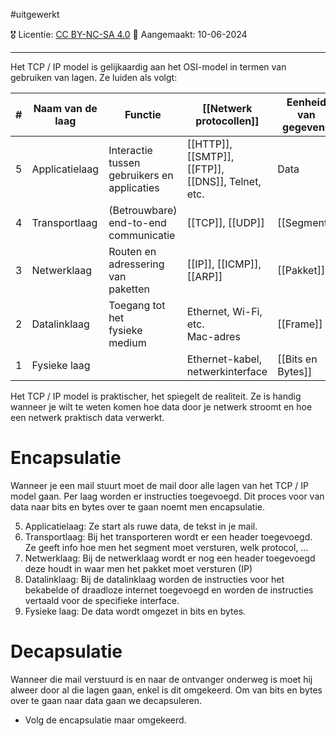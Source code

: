#uitgewerkt 

🎖️ Licentie: [CC BY-NC-SA 4.0](https://creativecommons.org/licenses/by-nc-sa/4.0/)
📅 Aangemaakt: 10-06-2024

---
Het TCP / IP model is gelijkaardig aan het OSI-model in termen van gebruiken van lagen. Ze luiden als volgt:

| #   | Naam van de laag | Functie                                           | [[Netwerk protocollen]]                               | Eenheid van gegevens |
| --- | ---------------- | ------------------------------------------------- | ----------------------------------------------------- | -------------------- |
| 5   | Applicatielaag   | Interactie tussen<br>gebruikers en<br>applicaties | [[HTTP]], [[SMTP]], [[FTP]],<br>[[DNS]], Telnet, etc. | Data                 |
| 4   | Transportlaag    | (Betrouwbare)<br>end-to-end<br>communicatie       | [[TCP]], [[UDP]]                                      | [[Segment]]          |
| 3   | Netwerklaag      | Routen en<br>adressering van<br>paketten          | [[IP]], [[ICMP]], [[ARP]]                             | [[Pakket]]           |
| 2   | Datalinklaag     | Toegang tot het<br>fysieke medium                 | Ethernet, Wi-Fi, etc.<br>Mac-adres                    | [[Frame]]            |
| 1   | Fysieke laag     |                                                   | Ethernet-kabel,<br>netwerkinterface                   | [[Bits en Bytes]]    |
Het TCP / IP model is praktischer, het spiegelt de realiteit. Ze is handig wanneer je wilt te weten komen hoe data door je netwerk stroomt en hoe een netwerk praktisch data verwerkt.

# Encapsulatie
Wanneer je een mail stuurt moet de mail door alle lagen van het TCP / IP model gaan. Per laag worden er instructies toegevoegd. Dit proces voor van data naar bits en bytes over te gaan noemt men encapsulatie.

5. Applicatielaag: Ze start als ruwe data, de tekst in je mail.
4. Transportlaag: Bij het transporteren wordt er een header toegevoegd. Ze geeft info hoe men het segment moet versturen, welk protocol, … 
3. Netwerklaag: Bij de netwerklaag wordt er nog een header toegevoegd deze houdt in waar men het pakket moet versturen (IP)
2. Datalinklaag: Bij de datalinklaag worden de instructies voor het bekabelde of draadloze internet toegevoegd en worden de instructies vertaald voor de specifieke interface. 
3. Fysieke laag: De data wordt omgezet in bits en bytes.

# Decapsulatie
Wanneer die mail verstuurd is en naar de ontvanger onderweg is moet hij alweer door al die lagen gaan, enkel is dit omgekeerd. Om van bits en bytes over te gaan naar data gaan we decapsuleren.
* Volg de encapsulatie maar omgekeerd.
